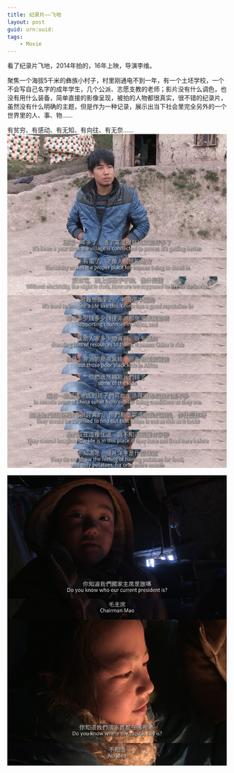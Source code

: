 ```yaml
---
title: 纪录片——飞地
layout: post
guid: urn:uuid:
tags: 
    - Movie
---
```

看了纪录片飞地，2014年拍的，16年上映，导演李维。

聚焦一个海拔5千米的彝族小村子，村里刚通电不到一年，有一个土坯学校，一个不会写自己名字的成年学生，几个公派、志愿支教的老师；影片没有什么调色，也没有用什么装备，简单直接的影像呈现，被拍的人物都很真实，很不错的纪录片，虽然没有什么明确的主题，但是作为一种记录，展示出当下社会里完全另外的一个世界里的人、事、物……

有贫穷、有感动、有无知、有向往、有无奈……
![1](/IMG/2020/2020-03-12-feidi/1.jpg)

![1](/IMG/2020/2020-03-12-feidi/2.jpg)

<img src="" style="width:800px" />

